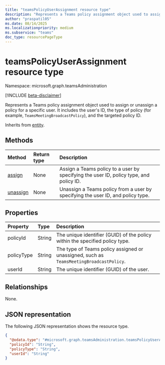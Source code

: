 ```yaml
---
title: "teamsPolicyUserAssignment resource type"
description: "Represents a Teams policy assignment object used to assign or unassign a policy for a specific user."
author: "praspatil05"
ms.date: 08/14/2025
ms.localizationpriority: medium
ms.subservice: "teams"
doc_type: resourcePageType
---
```


# teamsPolicyUserAssignment resource type

Namespace: microsoft.graph.teamsAdministration

[!INCLUDE [beta-disclaimer](../../includes/beta-disclaimer.md)]

Represents a Teams policy assignment object used to assign or unassign a policy for a specific user. It includes the user's ID, the type of policy (for example, `TeamsMeetingBroadcastPolicy`), and the targeted policy ID.

Inherits from [entity](../resources/entity.md).

## Methods
|Method|Return type|Description|
|:---|:---|:---|
|[assign](../api/teamsadministration-teamspolicyuserassignment-assign.md)|None|Assign a Teams policy to a user by specifying the user ID, policy type, and policy ID.|
|[unassign](../api/teamsadministration-teamspolicyuserassignment-unassign.md)|None|Unassign a Teams policy from a user by specifying the user ID, and policy type.|

## Properties
|Property|Type|Description|
|:---|:---|:---|
|policyId|String|The unique identifier (GUID) of the policy within the specified policy type.|
|policyType|String|The type of Teams policy assigned or unassigned, such as `TeamsMeetingBroadcastPolicy`.|
|userId|String|The unique identifier (GUID) of the user.|

## Relationships
None.

## JSON representation
The following JSON representation shows the resource type.
<!-- {
  "blockType": "resource",
  "keyProperty": "id",
  "@odata.type": "microsoft.graph.teamsAdministration.teamsPolicyUserAssignment",
  "baseType": "microsoft.graph.entity",
  "openType": false
}
-->
``` json
{
  "@odata.type": "#microsoft.graph.teamsAdministration.teamsPolicyUserAssignment",
  "policyId": "String",
  "policyType": "String",
  "userId": "String"
}
```

